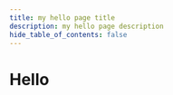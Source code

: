 ```yaml
---
title: my hello page title
description: my hello page description
hide_table_of_contents: false
---
```


# Hello